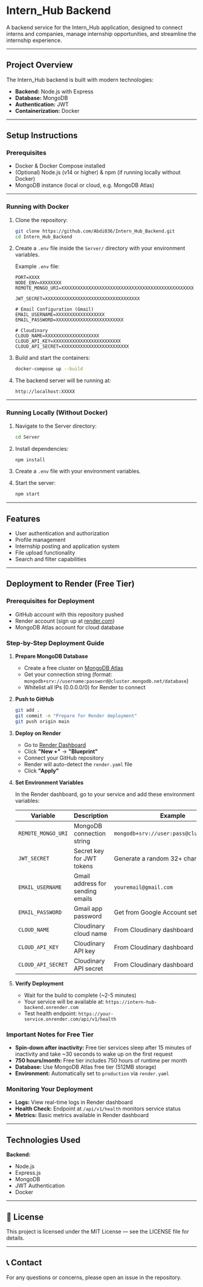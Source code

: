 # Intern_Hub Backend

A backend service for the Intern_Hub application, designed to connect interns and companies, manage internship opportunities, and streamline the internship experience.

---

## Project Overview

The Intern_Hub backend is built with modern technologies:

- **Backend:** Node.js with Express  
- **Database:** MongoDB  
- **Authentication:** JWT  
- **Containerization:** Docker

---

## Setup Instructions

### Prerequisites

- Docker & Docker Compose installed  
- (Optional) Node.js (v14 or higher) & npm (if running locally without Docker)  
- MongoDB instance (local or cloud, e.g. MongoDB Atlas)

---

### Running with Docker

1. Clone the repository:

    ```bash
    git clone https://github.com/Abdi036/Intern_Hub_Backend.git
    cd Intern_Hub_Backend
    ```

2. Create a `.env` file inside the `Server/` directory with your environment variables.

    Example `.env` file:

    ```env
    PORT=XXXX
    NODE_ENV=XXXXXXXX
    REMOTE_MONGO_URI=XXXXXXXXXXXXXXXXXXXXXXXXXXXXXXXXXXXXXXXXXXXXXXXXX

    JWT_SECRET=XXXXXXXXXXXXXXXXXXXXXXXXXXXXXXXXXXX

    # Email Configuration (Gmail)
    EMAIL_USERNAME=XXXXXXXXXXXXXXXXXX
    EMAIL_PASSWORD=XXXXXXXXXXXXXXXXXXXXXXXXX

    # Cloudinary
    CLOUD_NAME=XXXXXXXXXXXXXXXXXXXX
    CLOUD_API_KEY=XXXXXXXXXXXXXXXXXXXXXXXXX
    CLOUD_API_SECRET=XXXXXXXXXXXXXXXXXXXXXXXXX
    ```

3. Build and start the containers:

    ```bash
    docker-compose up --build
    ```

4. The backend server will be running at:

    ```
    http://localhost:XXXXX
    ```

---

### Running Locally (Without Docker)

1. Navigate to the Server directory:

    ```bash
    cd Server
    ```

2. Install dependencies:

    ```bash
    npm install
    ```

3. Create a `.env` file with your environment variables.

4. Start the server:

    ```bash
    npm start
    ```

---

## Features

- User authentication and authorization  
- Profile management  
- Internship posting and application system  
- File upload functionality  
- Search and filter capabilities  

---

## Deployment to Render (Free Tier)

### Prerequisites for Deployment

- GitHub account with this repository pushed  
- Render account (sign up at [render.com](https://render.com))  
- MongoDB Atlas account for cloud database

### Step-by-Step Deployment Guide

1. **Prepare MongoDB Database**

   - Create a free cluster on [MongoDB Atlas](https://www.mongodb.com/cloud/atlas)
   - Get your connection string (format: `mongodb+srv://username:password@cluster.mongodb.net/database`)
   - Whitelist all IPs (0.0.0.0/0) for Render to connect

2. **Push to GitHub**

   ```bash
   git add .
   git commit -m "Prepare for Render deployment"
   git push origin main
   ```

3. **Deploy on Render**

   - Go to [Render Dashboard](https://dashboard.render.com/)
   - Click **"New +"** → **"Blueprint"**
   - Connect your GitHub repository
   - Render will auto-detect the `render.yaml` file
   - Click **"Apply"**

4. **Set Environment Variables**

   In the Render dashboard, go to your service and add these environment variables:

   | Variable | Description | Example |
   |----------|-------------|---------|
   | `REMOTE_MONGO_URI` | MongoDB connection string | `mongodb+srv://user:pass@cluster.net/db` |
   | `JWT_SECRET` | Secret key for JWT tokens | Generate a random 32+ character string |
   | `EMAIL_USERNAME` | Gmail address for sending emails | `youremail@gmail.com` |
   | `EMAIL_PASSWORD` | Gmail app password | Get from Google Account settings |
   | `CLOUD_NAME` | Cloudinary cloud name | From Cloudinary dashboard |
   | `CLOUD_API_KEY` | Cloudinary API key | From Cloudinary dashboard |
   | `CLOUD_API_SECRET` | Cloudinary API secret | From Cloudinary dashboard |

5. **Verify Deployment**

   - Wait for the build to complete (~2-5 minutes)
   - Your service will be available at: `https://intern-hub-backend.onrender.com`
   - Test health endpoint: `https://your-service.onrender.com/api/v1/health`

### Important Notes for Free Tier

- **Spin-down after inactivity:** Free tier services sleep after 15 minutes of inactivity and take ~30 seconds to wake up on the first request
- **750 hours/month:** Free tier includes 750 hours of runtime per month
- **Database:** Use MongoDB Atlas free tier (512MB storage)
- **Environment:** Automatically set to `production` via `render.yaml`

### Monitoring Your Deployment

- **Logs:** View real-time logs in Render dashboard
- **Health Check:** Endpoint at `/api/v1/health` monitors service status
- **Metrics:** Basic metrics available in Render dashboard

---

## Technologies Used

**Backend:**  
- Node.js  
- Express.js  
- MongoDB  
- JWT Authentication  
- Docker  

---

## 📄 License

This project is licensed under the MIT License — see the LICENSE file for details.

---

## 📞 Contact

For any questions or concerns, please open an issue in the repository.
